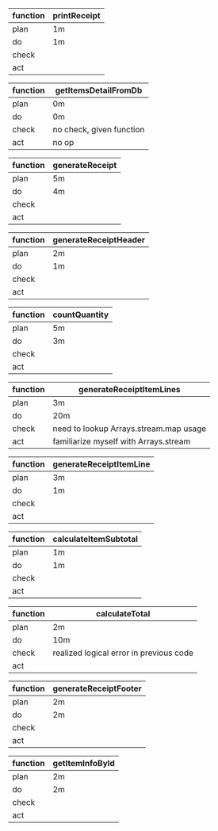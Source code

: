| function | printReceipt |
|-|-|
|plan|1m|
|do|1m|
|check||
|act||

| function | getItemsDetailFromDb |
|-|-|
|plan|0m|
|do|0m|
|check|no check, given function|
|act|no op|

| function | generateReceipt |
|-|-|
|plan|5m|
|do|4m|
|check||
|act||

| function | generateReceiptHeader |
|-|-|
|plan|2m|
|do|1m|
|check||
|act||

| function | countQuantity |
|-|-|
|plan|5m|
|do|3m|
|check||
|act||

| function | generateReceiptItemLines |
|-|-|
|plan|3m|
|do|20m|
|check|need to lookup Arrays.stream.map usage|
|act|familiarize myself with Arrays.stream|

| function | generateReceiptItemLine |
|-|-|
|plan|3m|
|do|1m|
|check||
|act||

| function | calculateItemSubtotal |
|-|-|
|plan|1m|
|do|1m|
|check||
|act||

| function | calculateTotal |
|-|-|
|plan|2m|
|do|10m|
|check|realized logical error in previous code|
|act||

| function | generateReceiptFooter |
|-|-|
|plan|2m|
|do|2m|
|check||
|act||

| function | getItemInfoById |
|-|-|
|plan|2m|
|do|2m|
|check||
|act||